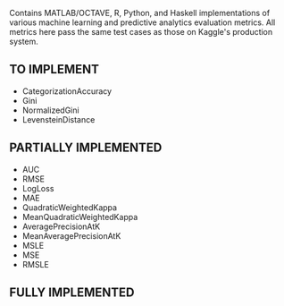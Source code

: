 Contains MATLAB/OCTAVE, R, Python, and Haskell implementations of various machine learning and predictive analytics evaluation metrics. All metrics here pass the same test cases as those on Kaggle's production system.

TO IMPLEMENT
------------

 - CategorizationAccuracy
 - Gini
 - NormalizedGini
 - LevensteinDistance

PARTIALLY IMPLEMENTED
---------------------

 - AUC
 - RMSE
 - LogLoss
 - MAE
 - QuadraticWeightedKappa
 - MeanQuadraticWeightedKappa
 - AveragePrecisionAtK
 - MeanAveragePrecisionAtK
 - MSLE
 - MSE
 - RMSLE

FULLY IMPLEMENTED
-----------------
